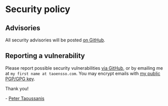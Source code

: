 # Security policy

## Advisories

All security advisories will be posted [on GitHub](https://github.com/taoensso/timbre/security/advisories).

## Reporting a vulnerability

Please report possible security vulnerabilities [via GitHub](https://github.com/taoensso/timbre/security/advisories), or by emailing me at `my first name at taoensso.com`. You may encrypt emails with [my public PGP/GPG key](https://www.taoensso.com/pgp).

Thank you!

\- [Peter Taoussanis](https://www.taoensso.com)
